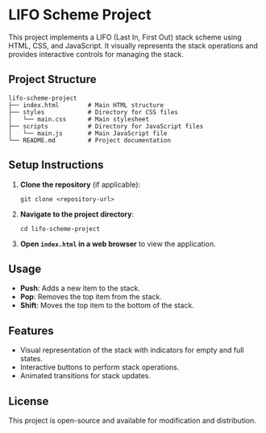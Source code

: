 # LIFO Scheme Project

This project implements a LIFO (Last In, First Out) stack scheme using HTML, CSS, and JavaScript. It visually represents the stack operations and provides interactive controls for managing the stack.

## Project Structure

```
lifo-scheme-project
├── index.html        # Main HTML structure
├── styles            # Directory for CSS files
│   └── main.css      # Main stylesheet
├── scripts           # Directory for JavaScript files
│   └── main.js       # Main JavaScript file
└── README.md         # Project documentation
```

## Setup Instructions

1. **Clone the repository** (if applicable):
   ```
   git clone <repository-url>
   ```

2. **Navigate to the project directory**:
   ```
   cd lifo-scheme-project
   ```

3. **Open `index.html` in a web browser** to view the application.

## Usage

- **Push**: Adds a new item to the stack.
- **Pop**: Removes the top item from the stack.
- **Shift**: Moves the top item to the bottom of the stack.

## Features

- Visual representation of the stack with indicators for empty and full states.
- Interactive buttons to perform stack operations.
- Animated transitions for stack updates.

## License

This project is open-source and available for modification and distribution.